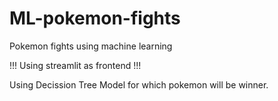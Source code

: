 # ML-pokemon-fights
Pokemon fights using machine learning

!!! Using streamlit as frontend !!!

Using Decission Tree Model for which pokemon will be winner.

